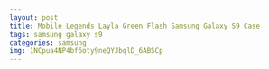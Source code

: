 ```yaml
---
layout: post
title: Mobile Legends Layla Green Flash Samsung Galaxy S9 Case
tags: samsung galaxy s9
categories: samsung
img: 1NCpua4NP4bf6oty9neQYJbqlD_6ABSCp
---
```

